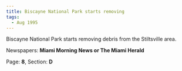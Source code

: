 ```yaml
---  
title: Biscayne National Park starts removing  
tags:  
  - Aug 1995  
---  
```

  
Biscayne National Park starts removing debris from the Stiltsville area.  
  
Newspapers: **Miami Morning News or The Miami Herald**  
  
Page: **8**, Section: **D** 
